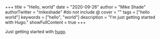 +++
title = "Hello, world"
date = "2020-09-26"
author = "Mike Shade"
authorTwitter = "mikeshade" #do not include @
cover = ""
tags = ["hello world"]
keywords = ["hello", "world"]
description = "I'm just getting started with Hugo."
showFullContent = true
+++

Just getting started with [hugo](https://gohugo.io).
